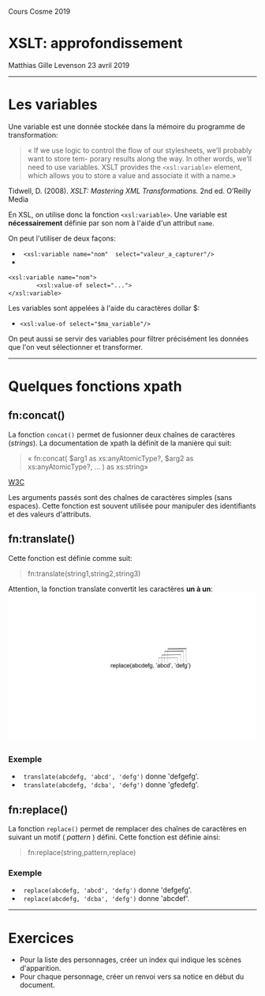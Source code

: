 ﻿Cours Cosme 2019

# XSLT: approfondissement

Matthias Gille Levenson
23 avril 2019

---

# Les variables

Une variable est une donnée stockée dans la mémoire du programme de transformation: 

>« If we use logic to control the flow of our stylesheets, we’ll probably want to store tem-
porary results along the way. In other words, we’ll need to use variables. XSLT provides
the ``<xsl:variable>`` element, which allows you to store a value and associate it with a
name.»

Tidwell, D. (2008). *XSLT: Mastering XML Transformations.* 2nd ed. O’Reilly Media


En XSL, on utilise donc la fonction ``<xsl:variable>``. Une variable est  **nécessairement** définie par son nom à l'aide d'un attribut ``name``. 

On peut l'utiliser de deux façons: 

-  `` <xsl:variable name="nom"  select="valeur_a_capturer"/>``
- 
```
<xsl:variable name="nom">
        <xsl:value-of select="...">
</xsl:variable>
```    

Les variables sont appelées à l'aide du caractères dollar $:

- ``<xsl:value-of select="$ma_variable"/>``


On peut aussi se servir des variables pour filtrer précisément les données que l'on veut sélectionner et transformer. 

---

# Quelques fonctions xpath

## fn:concat()

La fonction ``concat()`` permet de fusionner deux chaînes de caractères (*strings*). La documentation de xpath la définit de la manière qui suit: 
>« fn:concat( 	$arg1 	 as xs:anyAtomicType?,
$arg2 	 as xs:anyAtomicType?,
... 	) as xs:string»

[W3C](https://www.w3.org/TR/xpath-functions-31/)

Les arguments passés sont des chaînes de caractères simples (sans espaces). Cette fonction est souvent utilisée pour manipuler des identifiants et des valeurs d'attributs.

## fn:translate()
Cette fonction est définie comme suit:

>fn:translate(string1,string2,string3)

Attention, la fonction translate convertit les caractères **un à un**:
![image](img/xsl_essai1.png)

### Exemple

- ``` translate(abcdefg, 'abcd', 'defg')``` donne 'defgefg'.
- ``` translate(abcdefg, 'dcba', 'defg')``` donne 'gfedefg'.

## fn:replace()
La fonction ``replace()`` permet de remplacer des chaînes de caractères en suivant un motif ( *pattern* ) défini. Cette fonction est définie ainsi: 

> fn:replace(string,pattern,replace)

### Exemple


- ``` replace(abcdefg, 'abcd', 'defg')``` donne 'defgefg'.
- ``` replace(abcdefg, 'dcba', 'defg')``` donne 'abcdef'.

---

# Exercices 
- Pour la liste des personnages, créer un index qui indique les scènes d'apparition. 
- Pour chaque personnage, créer un renvoi vers sa notice en début du document. 


